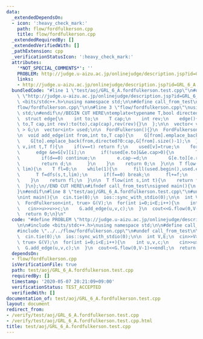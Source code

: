 ```yaml
---
data:
  _extendedDependsOn:
  - icon: ':heavy_check_mark:'
    path: flow/fordfulkerson.cpp
    title: flow/fordfulkerson.cpp
  _extendedRequiredBy: []
  _extendedVerifiedWith: []
  _pathExtension: cpp
  _verificationStatusIcon: ':heavy_check_mark:'
  attributes:
    '*NOT_SPECIAL_COMMENTS*': ''
    PROBLEM: http://judge.u-aizu.ac.jp/onlinejudge/description.jsp?id=GRL_6_A
    links:
    - http://judge.u-aizu.ac.jp/onlinejudge/description.jsp?id=GRL_6_A
  bundledCode: "#line 1 \"test/aoj/GRL_6_A.fordfulkerson.test.cpp\"\n#define PROBLEM\
    \ \"http://judge.u-aizu.ac.jp/onlinejudge/description.jsp?id=GRL_6_A\"\n\n#include\
    \ <bits/stdc++.h>\nusing namespace std;\n\n#define call_from_test\n#line 1 \"\
    flow/fordfulkerson.cpp\"\n\n#line 3 \"flow/fordfulkerson.cpp\"\nusing namespace\
    \ std;\n#endif\n//BEGIN CUT HERE\ntemplate<typename T,bool directed>\nstruct FordFulkerson{\n\
    \  struct edge{\n    int to;\n    T cap;\n    int rev;\n    edge(){}\n    edge(int\
    \ to,T cap,int rev):to(to),cap(cap),rev(rev){}\n  };\n\n  vector< vector<edge>\
    \ > G;\n  vector<int> used;\n\n  FordFulkerson(){}\n  FordFulkerson(int n):G(n),used(n){}\n\
    \n  void add_edge(int from,int to,T cap){\n    G[from].emplace_back(to,cap,G[to].size());\n\
    \    G[to].emplace_back(from,directed?0:cap,G[from].size()-1);\n  }\n\n  T dfs(int\
    \ v,int t,T f){\n    if(v==t) return f;\n    used[v]=true;\n    for(int i=0;i<(int)G[v].size();i++){\n\
    \      edge &e=G[v][i];\n      if(!used[e.to]&&e.cap>0){\n        T d=dfs(e.to,t,min(f,e.cap));\n\
    \        if(d==0) continue;\n        e.cap-=d;\n        G[e.to][e.rev].cap+=d;\n\
    \        return d;\n      }\n    }\n    return 0;\n  }\n\n  T flow(int s,int t,T\
    \ lim){\n    T fl=0;\n    while(1){\n      fill(used.begin(),used.end(),0);\n\
    \      T f=dfs(s,t,lim);\n      if(f==0) break;\n      fl+=f;\n      lim-=f;\n\
    \    }\n    return fl;\n  }\n\n  T flow(int s,int t){\n    return flow(s,t,numeric_limits<T>::max()/2);\n\
    \  }\n};\n//END CUT HERE\n#ifndef call_from_test\nsigned main(){\n  return 0;\n\
    }\n#endif\n#line 8 \"test/aoj/GRL_6_A.fordfulkerson.test.cpp\"\n#undef call_from_test\n\
    \nint main(){\n  cin.tie(0);\n  ios::sync_with_stdio(0);\n\n  int V,E;\n  cin>>V>>E;\n\
    \  FordFulkerson<int, true> G(V);\n  for(int i=0;i<E;i++){\n    int u,v,c;\n \
    \   cin>>u>>v>>c;\n    G.add_edge(u,v,c);\n  }\n  cout<<G.flow(0,V-1)<<endl;\n\
    \  return 0;\n}\n"
  code: "#define PROBLEM \"http://judge.u-aizu.ac.jp/onlinejudge/description.jsp?id=GRL_6_A\"\
    \n\n#include <bits/stdc++.h>\nusing namespace std;\n\n#define call_from_test\n\
    #include \"../../flow/fordfulkerson.cpp\"\n#undef call_from_test\n\nint main(){\n\
    \  cin.tie(0);\n  ios::sync_with_stdio(0);\n\n  int V,E;\n  cin>>V>>E;\n  FordFulkerson<int,\
    \ true> G(V);\n  for(int i=0;i<E;i++){\n    int u,v,c;\n    cin>>u>>v>>c;\n  \
    \  G.add_edge(u,v,c);\n  }\n  cout<<G.flow(0,V-1)<<endl;\n  return 0;\n}\n"
  dependsOn:
  - flow/fordfulkerson.cpp
  isVerificationFile: true
  path: test/aoj/GRL_6_A.fordfulkerson.test.cpp
  requiredBy: []
  timestamp: '2020-05-07 20:21:09+09:00'
  verificationStatus: TEST_ACCEPTED
  verifiedWith: []
documentation_of: test/aoj/GRL_6_A.fordfulkerson.test.cpp
layout: document
redirect_from:
- /verify/test/aoj/GRL_6_A.fordfulkerson.test.cpp
- /verify/test/aoj/GRL_6_A.fordfulkerson.test.cpp.html
title: test/aoj/GRL_6_A.fordfulkerson.test.cpp
---
```

